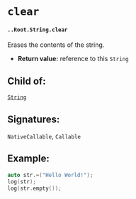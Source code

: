 # `clear`

#### `..Root.String.clear`

Erases the contents of the string.

* **Return value:** reference to this `String`

## Child of:

[`String`](docs..Root.String.md)

## Signatures:

`NativeCallable`, `Callable`


## Example:



```c
auto str.=("Hello World!");
log(str);
log(str.empty());
```